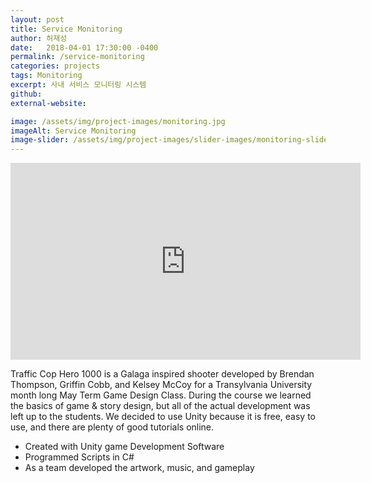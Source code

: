 ```yaml
---
layout: post
title: Service Monitoring
author: 허재성
date:   2018-04-01 17:30:00 -0400
permalink: /service-monitoring
categories: projects
tags: Monitoring
excerpt: 사내 서비스 모니터링 시스템
github: 
external-website: 

image: /assets/img/project-images/monitoring.jpg
imageAlt: Service Monitoring
image-slider: /assets/img/project-images/slider-images/monitoring-slider.jpg
---
```


<div class="video-container">
    <iframe width="560" height="315" src="https://www.youtube.com/embed/a1Yp0_OP7N0" frameborder="0" allowfullscreen></iframe>
</div>

Traffic Cop Hero 1000 is a Galaga inspired shooter developed by Brendan Thompson, Griffin Cobb, and Kelsey McCoy for a Transylvania University month long May Term Game Design Class. During the course we learned the basics of game & story design, but all of the actual development was left up to the students. We decided to use Unity because it is free, easy to use, and there are plenty of good tutorials online.

- Created with Unity game Development Software
- Programmed Scripts in C#
- As a team developed the artwork, music, and gameplay